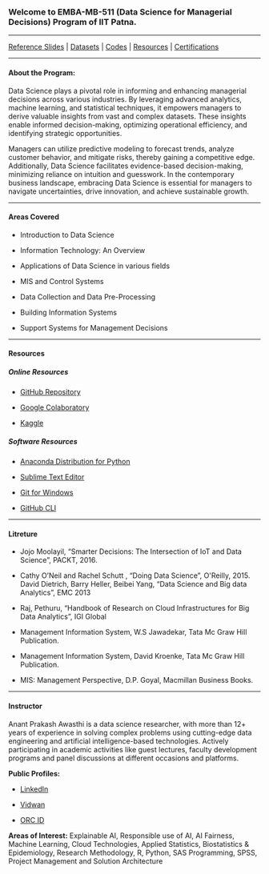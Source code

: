 ### Welcome to EMBA-MB-511 (Data Science for Managerial Decisions) Program of IIT Patna.

---

[Reference Slides](Sessions\Session-Reference-pdf) | [Datasets](Datasets) | [Codes](Py-Codes) | [Resources](Resources) | [Certifications](Certifications)

---

#### About the Program:

Data Science plays a pivotal role in informing and enhancing managerial decisions across various industries. By leveraging advanced analytics, machine learning, and statistical techniques, it empowers managers to derive valuable insights from vast and complex datasets. These insights enable informed decision-making, optimizing operational efficiency, and identifying strategic opportunities. 

Managers can utilize predictive modeling to forecast trends, analyze customer behavior, and mitigate risks, thereby gaining a competitive edge. Additionally, Data Science facilitates evidence-based decision-making, minimizing reliance on intuition and guesswork. In the contemporary business landscape, embracing Data Science is essential for managers to navigate uncertainties, drive innovation, and achieve sustainable growth.

---

#### Areas Covered

- Introduction to Data Science

- Information Technology: An Overview

- Applications of Data Science in various fields

- MIS and Control Systems

- Data Collection and Data Pre-Processing 

- Building Information Systems

- Support Systems for Management Decisions

---

#### Resources

##### Online Resources

- [GitHub Repository](https://github.com/anantawasthi/IIT-Patna-EMBA-MB551)

- [Google Colaboratory](https://colab.research.google.com/)

- [Kaggle](https://www.kaggle.com/)

##### Software Resources

- [Anaconda Distribution for Python](https://www.anaconda.com/download)

- [Sublime Text Editor](https://download.sublimetext.com/Sublime%20Text%20Build%203211%20x64%20Setup.exe)

- [Git for Windows](https://git-scm.com/download/win)

- [GitHub CLI](https://cli.github.com/)

---

#### Litreture

- Jojo Moolayil, “Smarter Decisions: The Intersection of IoT and Data Science”, PACKT, 2016.

- Cathy O’Neil and Rachel Schutt , “Doing Data Science”, O'Reilly, 2015.
  David Dietrich, Barry Heller, Beibei Yang, “Data Science and Big data Analytics”, EMC 2013

- Raj, Pethuru, “Handbook of Research on Cloud Infrastructures for Big Data Analytics”, IGI Global

- Management Information System, W.S Jawadekar, Tata Mc Graw Hill Publication. 

- Management Information System, David Kroenke, Tata Mc Graw Hill Publication. 

- MIS: Management Perspective, D.P. Goyal, Macmillan Business Books. 

---

#### **Instructor**

Anant Prakash Awasthi is a data science researcher, with more than 12+ years of experience in solving complex problems using cutting-edge data engineering and artificial intelligence-based technologies. Actively participating in academic activities like guest lectures, faculty development programs and panel discussions at different occasions and platforms.   

**Public Profiles:**

- [LinkedIn](https://www.linkedin.com/in/anantawasthi/)

- [Vidwan](https://vidwan.inflibnet.ac.in/profile/373088)

- [ORC ID](https://orcid.org/0000-0001-7793-8521)

**Areas of Interest:** Explainable AI, Responsible use of AI, AI Fairness, Machine Learning, Cloud Technologies, Applied Statistics, Biostatistics & Epidemiology, Research Methodology, R, Python, SAS Programming, SPSS, Project Management and Solution Architecture
